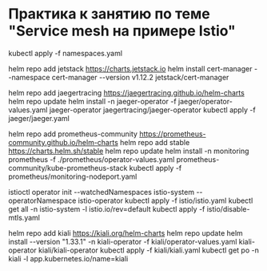# Практика к занятию по теме "Service mesh на примере Istio"

kubectl apply -f namespaces.yaml

helm repo add jetstack https://charts.jetstack.io
helm install cert-manager --namespace cert-manager --version v1.12.2 jetstack/cert-manager

helm repo add jaegertracing https://jaegertracing.github.io/helm-charts
helm repo update
helm install -n jaeger-operator -f jaeger/operator-values.yaml jaeger-operator jaegertracing/jaeger-operator
kubectl apply -f jaeger/jaeger.yaml

helm repo add prometheus-community https://prometheus-community.github.io/helm-charts
helm repo add stable https://charts.helm.sh/stable
helm repo update
helm install -n monitoring prometheus -f ./prometheus/operator-values.yaml prometheus-community/kube-prometheus-stack
kubectl apply -f prometheus/monitoring-nodeport.yaml

istioctl operator init --watchedNamespaces istio-system --operatorNamespace istio-operator
kubectl apply -f istio/istio.yaml
kubectl get all -n istio-system -l istio.io/rev=default
kubectl apply -f istio/disable-mtls.yaml

helm repo add kiali https://kiali.org/helm-charts
helm repo update
helm install --version "1.33.1" -n kiali-operator -f kiali/operator-values.yaml kiali-operator kiali/kiali-operator
kubectl apply -f kiali/kiali.yaml
kubectl get po -n kiali -l app.kubernetes.io/name=kiali